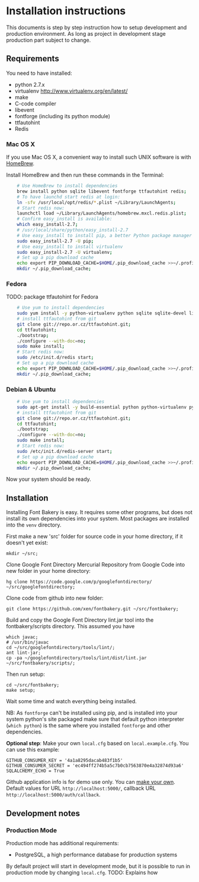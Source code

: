 # Installation instructions

This documents is step by step instruction how to setup development and production environment. As long as project in development stage production part subject to change. 

## Requirements

You need to have installed:

- python 2.7.x 
- virtualenv http://www.virtualenv.org/en/latest/
- make 
- C-code compiler
- libevent
- fontforge (including its python module)
- ttfautohint
- Redis 

### Mac OS X 

If you use Mac OS X, a convenient way to install such UNIX software is with [HomeBrew](http://mxcl.github.io/homebrew/). 

Install HomeBrew and then run these commands in the Terminal:

```sh
    # Use HomeBrew to install dependencies
    brew install python sqlite libevent fontforge ttfautohint redis;
    # To have launchd start redis at login:
    ln -sfv /usr/local/opt/redis/*.plist ~/Library/LaunchAgents;
    # Start redis now:
    launchctl load ~/Library/LaunchAgents/homebrew.mxcl.redis.plist;
    # Confirm easy_install is available:
    which easy_install-2.7;
    # /usr/local/share/python/easy_install-2.7
    # Use easy_install to install pip, a better Python package manager
    sudo easy_install-2.7 -U pip;
    # Use easy_install to install virtualenv
    sudo easy_install-2.7 -U virtualenv;
    # Set up a pip download cache
    echo export PIP_DOWNLOAD_CACHE=$HOME/.pip_download_cache >>~/.profile;
    mkdir ~/.pip_download_cache;
```

### Fedora

TODO: package ttfautohint for Fedora

```sh
    # Use yum to install dependencies
    sudo yum install -y python-virtualenv python sqlite sqlite-devel libevent libevent-devel fontforge redis mercurial git;
    # install ttfautohint from git
    git clone git://repo.or.cz/ttfautohint.git;
    cd ttfautohint;
    ./bootstrap;
    ./configure --with-doc=no;
    sudo make install;
    # Start redis now:
    sudo /etc/init.d/redis start;
    # Set up a pip download cache
    echo export PIP_DOWNLOAD_CACHE=$HOME/.pip_download_cache >>~/.profile;
    mkdir ~/.pip_download_cache;
```

### Debian & Ubuntu

```sh
    # Use yum to install dependencies
    sudo apt-get install -y build-essential python python-virtualenv python-pip sqlite libsqlite3-dev libevent-2.0-5 libevent-dev fontforge redis-server curl default-jdk git mercurial;
    # install ttfautohint from git
    git clone git://repo.or.cz/ttfautohint.git;
    cd ttfautohint;
    ./bootstrap;
    ./configure --with-doc=no;
    sudo make install;
    # Start redis now:
    sudo /etc/init.d/redis-server start;
    # Set up a pip download cache
    echo export PIP_DOWNLOAD_CACHE=$HOME/.pip_download_cache >>~/.profile;
    mkdir ~/.pip_download_cache;
```

Now your system should be ready.

## Installation

Installing Font Bakery is easy. It requires some other programs, but does not install its own dependencies into your system. Most packages are installed into the `venv` directory.

First make a new 'src' folder for source code in your home directory, if it doesn't yet exist:

    mkdir ~/src;

Clone Google Font Directory Mercurial Repository from Google Code into new folder in your home directory:

    hg clone https://code.google.com/p/googlefontdirectory/ ~/src/googlefontdirectory;

Clone code from github into new folder:

    git clone https://github.com/xen/fontbakery.git ~/src/fontbakery;

Build and copy the Google Font Directory lint.jar tool into the fontbakery/scripts directory. This assumed you have 

    which javac;
    # /usr/bin/javac
    cd ~/src/googlefontdirectory/tools/lint/;
    ant lint-jar;
    cp -pa ~/googlefontdirectory/tools/lint/dist/lint.jar ~/src/fontbakery/scripts/;

Then run setup:

    cd ~/src/fontbakery;
    make setup;

Wait some time and watch everything being installed.

NB: As `fontforge` can't be installed using pip, and is installed into your system python's site packaged make sure that 
default python interpreter (`which python`) is the same where you installed `fontforge` and other dependencies. 

**Optional step**: Make your own `local.cfg` based on `local.example.cfg`. You can use this example:

    GITHUB_CONSUMER_KEY = '4a1a8295dacab483f1b5'
    GITHUB_CONSUMER_SECRET = 'ec494ff274b5a5c7b0cb7563870e4a32874d93a6'
    SQLALCHEMY_ECHO = True

Github application info is for demo use only. You can [make your own](https://github.com/settings/applications/new). Default values for URL `http://localhost:5000/`, callback URL `http://localhost:5000/auth/callback`. 

## Development notes

### Production Mode 

Production mode has additional requirements:

* PostgreSQL, a high performance database for production systems

By default project will start in development mode, but it is possible to run in production mode by changing `local.cfg`. TODO: Explains how

